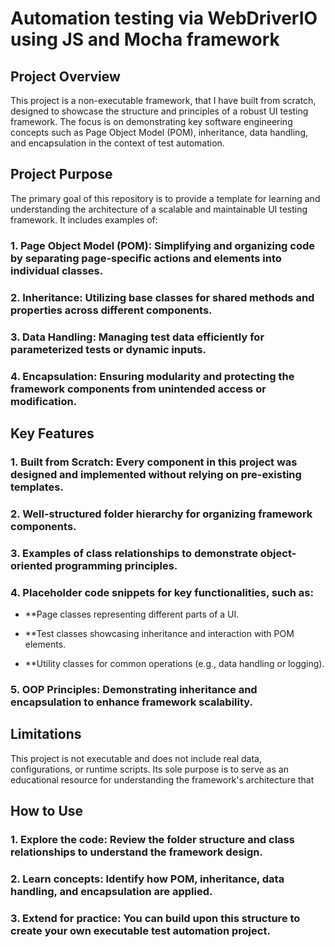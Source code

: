 # Automation testing via WebDriverIO using JS and Mocha framework

## Project Overview

This project is a non-executable framework, that I have built from scratch, designed to showcase the structure and principles of a robust UI testing framework. The focus is on demonstrating key software engineering concepts such as Page Object Model (POM), inheritance, data handling, and encapsulation in the context of test automation.

## Project Purpose

The primary goal of this repository is to provide a template for learning and understanding the architecture of a scalable and maintainable UI testing framework. It includes examples of:

### 1. Page Object Model (POM): Simplifying and organizing code by separating page-specific actions and elements into individual classes.

### 2. Inheritance: Utilizing base classes for shared methods and properties across different components.

### 3. Data Handling: Managing test data efficiently for parameterized tests or dynamic inputs.

### 4. Encapsulation: Ensuring modularity and protecting the framework components from unintended access or modification.

## Key Features

### 1. Built from Scratch: Every component in this project was designed and implemented without relying on pre-existing templates.

### 2. Well-structured folder hierarchy for organizing framework components.

### 3. Examples of class relationships to demonstrate object-oriented programming principles.

### 4. Placeholder code snippets for key functionalities, such as:

- **Page classes representing different parts of a UI.

- **Test classes showcasing inheritance and interaction with POM elements.

- **Utility classes for common operations (e.g., data handling or logging).

### 5. OOP Principles: Demonstrating inheritance and encapsulation to enhance framework scalability.

## Limitations

This project is not executable and does not include real data, configurations, or runtime scripts. Its sole purpose is to serve as an educational resource for understanding the framework's architecture that

## How to Use

### 1. Explore the code: Review the folder structure and class relationships to understand the framework design.

### 2. Learn concepts: Identify how POM, inheritance, data handling, and encapsulation are applied.

### 3. Extend for practice: You can build upon this structure to create your own executable test automation project.
